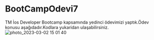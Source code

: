 # BootCampOdevi7
TM İos Developer Bootcamp kapsamında yedinci ödevimizi yaptık.Ödev konusu  aşağıdadır.Kodlara yukaridan ulaşabilirsiniz.
![photo_2023-03-02 15 01 40](https://user-images.githubusercontent.com/103737133/222423267-beb95581-0956-4961-8b85-563b9a8ce7a8.jpeg)

